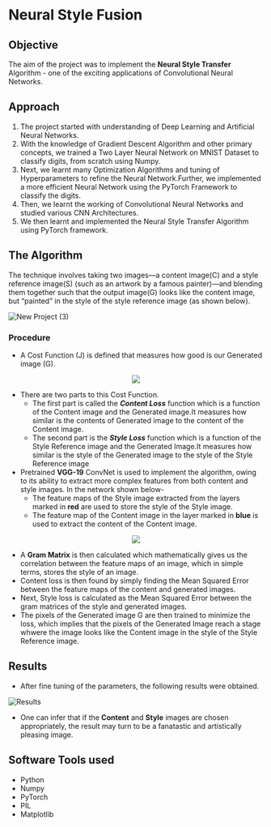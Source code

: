 # Neural Style Fusion

## Objective
The aim of the project was to implement the **Neural Style Transfer** Algorithm - one of the exciting applications of Convolutional Neural Networks.

## Approach
1. The project started with understanding of Deep Learning and Artificial Neural Networks.
2. With the knowledge of Gradient Descent Algorithm and other primary concepts, we trained a Two Layer Neural Network on MNIST Dataset to classify digits, from scratch using Numpy.
3. Next, we learnt many Optimization Algorithms and tuning of Hyperparameters to refine the Neural Network.Further, we implemented a more efficient Neural Network using the PyTorch Framework to classify the digits.
4. Then, we learnt the working of Convolutional Neural Networks and studied various CNN Architectures.
5. We then learnt and implemented the Neural Style Transfer Algorithm using PyTorch framework.

## The Algorithm
The technique involves taking two images—a content image(C) and a style reference image(S) (such as an artwork by a famous painter)—and blending them together such that the output image(G) looks like the content image, but “painted” in the style of the style reference image (as shown below).


![New Project (3)](https://github.com/tphanir/NeuralStyleFusion/assets/125972587/9110fc55-247a-4dca-b8c5-960ac96f7fc1)




### Procedure
* A Cost Function (J) is defined that measures how good is our Generated image (G).
<p align="center">
<img src="https://github.com/tphanir/NeuralStyleFusion/assets/125972587/0d61916c-8038-40e6-9121-792a1c0344e7" >
</p>

* There are two parts to this Cost Function.
    * The first part is called the <i>**Content Loss**</i> function which is a function of the Content image and the Generated image.It measures how similar is the contents of Generated image to the content of the Content image.
    * The second part is the <i>**Style Loss**</i> function which is a function of the Style Reference image and the Generated Image.It measures how similar is the style of the Generated image to the style of the Style Reference image
* Pretrained **VGG-19** ConvNet is used to implement the algorithm, owing to its ability to extract more complex features from both content and style images.
  In the network shown below-
  * The feature maps of the Style image extracted from the layers marked in **red** are used to store the style of the Style image.
  * The feature map of the Content image in the layer marked in **blue** is used to extract the content of the Content image.
    
  
<p align="center"><img src="https://github.com/tphanir/NeuralStyleFusion/assets/125972587/0b94c4b7-4559-46f5-bf1b-1eb90567836f"></p>

* A **Gram Matrix** is then calculated which mathematically gives us the correlation between the feature maps of an image, which in simple terms, stores the style of an image.
* Content loss is then found by simply finding the Mean Squared Error between the feature maps of the content and generated images.
* Next, Style loss is calculated as the Mean Squared Error between the gram matrices of the style and generated images.
* The pixels of the Generated image G are then trained to minimize the loss, which implies that the pixels of the Generated Image reach a stage whwere the image looks like the Content image in the style of the Style Reference image.

## Results
* After fine tuning of the parameters, the following results were obtained.

![Results](https://github.com/tphanir/NeuralStyleFusion/assets/125972587/6e29adfa-fba3-4525-a9bd-825082db1375)

* One can infer that if the **Content** and **Style** images are chosen appropriately, the result may turn to be a fanatastic and artistically pleasing image.

## Software Tools used
- Python
- Numpy
- PyTorch
- PIL
- Matplotlib






  


